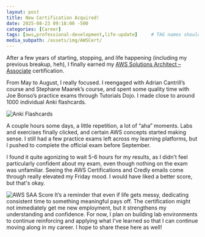 ```yaml
---
layout: post
title: New Certification Acquired!
date: 2025-08-23 09:18:00 -500
categories: [Career]
tags: [aws,professional-development,life-update]     # TAG names should always be lowercase
media_subpath: /assets/img/AWSCert/
---
```


After a few years of starting, stopping, and life happening (including my previous breakup, heh), I finally earned my [AWS Solutions Architect – Associate](https://aws.amazon.com/certification/certified-solutions-architect-associate/) certification.

From May to August, I really focused. I reengaged with Adrian Cantrill’s course and Stephane Maarek’s course, and spent some quality time with Joe Bonso’s practice exams through Tutorials Dojo. I made close to around 1000 individual Anki flashcards. 

![Anki Flashcards](/ankicards.png)

A couple hours some days, a little repetition, a lot of “aha” moments. Labs and exercises finally clicked, and certain AWS concepts started making sense. I still had a few practice exams left across my learning platforms, but I pushed to complete the official exam before September.

I found it quite agonizing to wait 5-6 hours for my results, as I didn't feel particularly confident about my exam, even though nothing on the exam was unfamiliar. Seeing the AWS Certifications and Credly emails come through really elevated my Friday mood. I would have liked a better score, but that's okay.

![AWS SAA Score](/awssaascore.png)
It’s a reminder that even if life gets messy, dedicating consistent time to something meaningful pays off. The certification might not immediately get me new employment, but it strengthens my understanding and confidence. For now, I plan on building lab environments to continue reinforcing and applying what I’ve learned so that I can continue moving along in my career. I hope to share these here as well!


